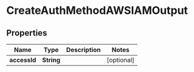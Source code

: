 

# CreateAuthMethodAWSIAMOutput


## Properties

Name | Type | Description | Notes
------------ | ------------- | ------------- | -------------
**accessId** | **String** |  |  [optional]



